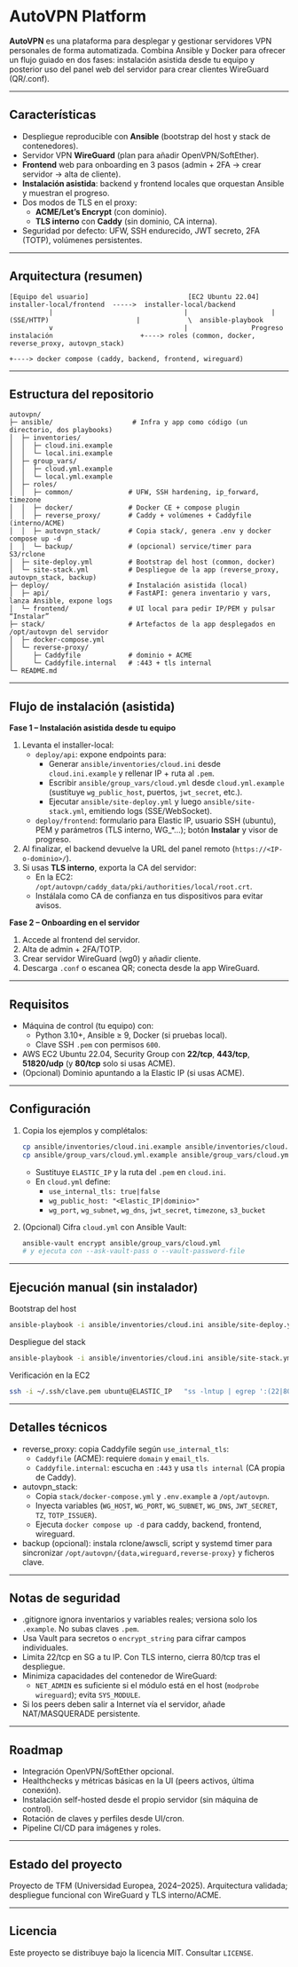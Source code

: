 # AutoVPN Platform

**AutoVPN** es una plataforma para desplegar y gestionar servidores VPN personales de forma automatizada. Combina Ansible y Docker para ofrecer un flujo guiado en dos fases: instalación asistida desde tu equipo y posterior uso del panel web del servidor para crear clientes WireGuard (QR/.conf).

---

## Características

- Despliegue reproducible con **Ansible** (bootstrap del host y stack de contenedores).
- Servidor VPN **WireGuard** (plan para añadir OpenVPN/SoftEther).
- **Frontend** web para onboarding en 3 pasos (admin + 2FA → crear servidor → alta de cliente).
- **Instalación asistida**: backend y frontend locales que orquestan Ansible y muestran el progreso.
- Dos modos de TLS en el proxy:
  - **ACME/Let’s Encrypt** (con dominio).
  - **TLS interno** con **Caddy** (sin dominio, CA interna).
- Seguridad por defecto: UFW, SSH endurecido, JWT secreto, 2FA (TOTP), volúmenes persistentes.

---

## Arquitectura (resumen)

```
[Equipo del usuario]                         [EC2 Ubuntu 22.04]
installer-local/frontend  ----->  installer-local/backend
          |                                 |                     | (SSE/HTTP)                      |            \  ansible-playbook
          v                                 |                Progreso instalación                      +----> roles (common, docker, reverse_proxy, autovpn_stack)
                                                                                             +----> docker compose (caddy, backend, frontend, wireguard)
```

---

## Estructura del repositorio

```
autovpn/
├─ ansible/                    # Infra y app como código (un directorio, dos playbooks)
│  ├─ inventories/
│  │  ├─ cloud.ini.example
│  │  └─ local.ini.example
│  ├─ group_vars/
│  │  ├─ cloud.yml.example
│  │  └─ local.yml.example
│  ├─ roles/
│  │  ├─ common/              # UFW, SSH hardening, ip_forward, timezone
│  │  ├─ docker/              # Docker CE + compose plugin
│  │  ├─ reverse_proxy/       # Caddy + volúmenes + Caddyfile (interno/ACME)
│  │  ├─ autovpn_stack/       # Copia stack/, genera .env y docker compose up -d
│  │  └─ backup/              # (opcional) service/timer para S3/rclone
│  ├─ site-deploy.yml         # Bootstrap del host (common, docker)
│  └─ site-stack.yml          # Despliegue de la app (reverse_proxy, autovpn_stack, backup)
├─ deploy/                    # Instalación asistida (local)
│  ├─ api/                    # FastAPI: genera inventario y vars, lanza Ansible, expone logs
│  └─ frontend/               # UI local para pedir IP/PEM y pulsar “Instalar”
├─ stack/                     # Artefactos de la app desplegados en /opt/autovpn del servidor
│  ├─ docker-compose.yml
│  └─ reverse-proxy/
│     ├─ Caddyfile            # dominio + ACME
│     └─ Caddyfile.internal   # :443 + tls internal
└─ README.md
```

---

## Flujo de instalación (asistida)

**Fase 1 – Instalación asistida desde tu equipo**
1. Levanta el installer-local:
   - `deploy/api`: expone endpoints para:
     - Generar `ansible/inventories/cloud.ini` desde `cloud.ini.example` y rellenar IP + ruta al `.pem`.
     - Escribir `ansible/group_vars/cloud.yml` desde `cloud.yml.example` (sustituye `wg_public_host`, puertos, `jwt_secret`, etc.).
     - Ejecutar `ansible/site-deploy.yml` y luego `ansible/site-stack.yml`, emitiendo logs (SSE/WebSocket).
   - `deploy/frontend`: formulario para Elastic IP, usuario SSH (ubuntu), PEM y parámetros (TLS interno, WG_*…); botón **Instalar** y visor de progreso.
2. Al finalizar, el backend devuelve la URL del panel remoto (`https://<IP-o-dominio>/`).
3. Si usas **TLS interno**, exporta la CA del servidor:
   - En la EC2: `/opt/autovpn/caddy_data/pki/authorities/local/root.crt`.
   - Instálala como CA de confianza en tus dispositivos para evitar avisos.

**Fase 2 – Onboarding en el servidor**
1. Accede al frontend del servidor.
2. Alta de admin + 2FA/TOTP.
3. Crear servidor WireGuard (wg0) y añadir cliente.
4. Descarga `.conf` o escanea QR; conecta desde la app WireGuard.

---

## Requisitos

- Máquina de control (tu equipo) con:
  - Python 3.10+, Ansible ≥ 9, Docker (si pruebas local).
  - Clave SSH `.pem` con permisos `600`.
- AWS EC2 Ubuntu 22.04, Security Group con **22/tcp**, **443/tcp**, **51820/udp** (y **80/tcp** solo si usas ACME).
- (Opcional) Dominio apuntando a la Elastic IP (si usas ACME).

---

## Configuración

1. Copia los ejemplos y complétalos:
   ```bash
   cp ansible/inventories/cloud.ini.example ansible/inventories/cloud.ini
   cp ansible/group_vars/cloud.yml.example ansible/group_vars/cloud.yml
   ```
   - Sustituye `ELASTIC_IP` y la ruta del `.pem` en `cloud.ini`.
   - En `cloud.yml` define:
     - `use_internal_tls: true|false`
     - `wg_public_host: "<Elastic_IP|dominio>"`
     - `wg_port`, `wg_subnet`, `wg_dns`, `jwt_secret`, `timezone`, `s3_bucket`

2. (Opcional) Cifra `cloud.yml` con Ansible Vault:
   ```bash
   ansible-vault encrypt ansible/group_vars/cloud.yml
   # y ejecuta con --ask-vault-pass o --vault-password-file
   ```

---

## Ejecución manual (sin instalador)

Bootstrap del host
```bash
ansible-playbook -i ansible/inventories/cloud.ini ansible/site-deploy.yml --ask-vault-pass
```

Despliegue del stack
```bash
ansible-playbook -i ansible/inventories/cloud.ini ansible/site-stack.yml --ask-vault-pass
```

Verificación en la EC2
```bash
ssh -i ~/.ssh/clave.pem ubuntu@ELASTIC_IP   "ss -lntup | egrep ':(22|80|443|51820)';    docker ps --format 'table {{.Names}}	{{.Status}}	{{.Ports}}'"
```

---

## Detalles técnicos

- reverse_proxy: copia Caddyfile según `use_internal_tls`:
  - `Caddyfile` (ACME): requiere `domain` y `email_tls`.
  - `Caddyfile.internal`: escucha en `:443` y usa `tls internal` (CA propia de Caddy).
- autovpn_stack:
  - Copia `stack/docker-compose.yml` y `.env.example` a `/opt/autovpn`.
  - Inyecta variables (`WG_HOST`, `WG_PORT`, `WG_SUBNET`, `WG_DNS`, `JWT_SECRET`, `TZ`, `TOTP_ISSUER`).
  - Ejecuta `docker compose up -d` para caddy, backend, frontend, wireguard.
- backup (opcional): instala rclone/awscli, script y systemd timer para sincronizar `/opt/autovpn/{data,wireguard,reverse-proxy}` y ficheros clave.

---

## Notas de seguridad

- .gitignore ignora inventarios y variables reales; versiona solo los `.example`. No subas claves `.pem`.
- Usa Vault para secretos o `encrypt_string` para cifrar campos individuales.
- Limita 22/tcp en SG a tu IP. Con TLS interno, cierra 80/tcp tras el despliegue.
- Minimiza capacidades del contenedor de WireGuard:
  - `NET_ADMIN` es suficiente si el módulo está en el host (`modprobe wireguard`); evita `SYS_MODULE`.
- Si los peers deben salir a Internet vía el servidor, añade NAT/MASQUERADE persistente.

---

## Roadmap

- Integración OpenVPN/SoftEther opcional.
- Healthchecks y métricas básicas en la UI (peers activos, última conexión).
- Instalación self-hosted desde el propio servidor (sin máquina de control).
- Rotación de claves y perfiles desde UI/cron.
- Pipeline CI/CD para imágenes y roles.

---

## Estado del proyecto

Proyecto de TFM (Universidad Europea, 2024–2025). Arquitectura validada; despliegue funcional con WireGuard y TLS interno/ACME.

---

## Licencia

Este proyecto se distribuye bajo la licencia MIT. Consultar `LICENSE`.


